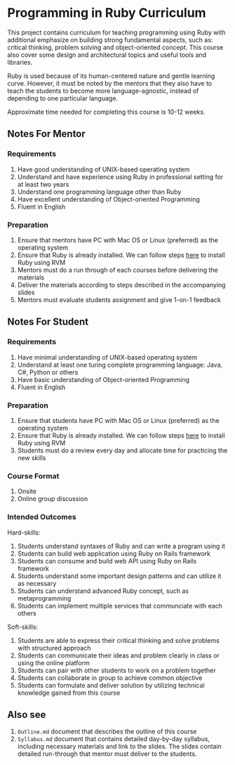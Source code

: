 # Programming in Ruby Curriculum

This project contains curriculum for teaching programming using Ruby with additional emphasize on building strong fundamental aspects, such as: critical thinking, problem solving and object-oriented concept. This course also cover some design and architectural topics and useful tools and libraries.

Ruby is used because of its human-centered nature and gentle learning curve. However, it must be noted by the mentors that they also have to teach the students to become more language-agnostic, instead of depending to one particular language.

Approximate time needed for completing this course is 10-12 weeks.

## Notes For Mentor

### Requirements

1. Have good understanding of UNIX-based operating system
2. Understand and have experience using Ruby in professional setting for at least two years
3. Understand one programming language other than Ruby
4. Have excellent understanding of Object-oriented Programming
5. Fluent in English

### Preparation

1. Ensure that mentors have PC with Mac OS or Linux (preferred) as the operating system
2. Ensure that Ruby is already installed. We can follow steps [here](https://rvm.io) to install Ruby using RVM
3. Mentors must do a run through of each courses before delivering the materials
4. Deliver the materials according to steps described in the accompanying slides
5. Mentors must evaluate students assignment and give 1-on-1 feedback

## Notes For Student

### Requirements

1. Have minimal understanding of UNIX-based operating system
2. Understand at least one turing complete programming language: Java, C#, Python or others
3. Have basic understanding of Object-oriented Programming
4. Fluent in English

### Preparation

1. Ensure that students have PC with Mac OS or Linux (preferred) as the operating system
2. Ensure that Ruby is already installed. We can follow steps [here](https://rvm.io) to install Ruby using RVM
3. Students must do a review every day and allocate time for practicing the new skills

### Course Format

1. Onsite
2. Online group discussion

### Intended Outcomes

Hard-skills:

1. Students understand syntaxes of Ruby and can write a program using it
2. Students can build web application using Ruby on Rails framework
3. Students can consume and build web API using Ruby on Rails framework
4. Students understand some important design patterns and can utilize it as necessary
5. Students can understand advanced Ruby concept, such as metaprogramming
6. Students can implement multiple services that communciate with each others

Soft-skills:

1. Students are able to express their critical thinking and solve problems with structured approach
2. Students can communicate their ideas and problem clearly in class or using the online platform
3. Students can pair with other students to work on a problem together
4. Students can collaborate in group to achieve common objective
5. Students can formulate and deliver solution by utilizing technical knowledge gained from this course

## Also see

1. `Outline.md` document that describes the outline of this course
2. `Syllabus.md` document that contains detailed day-by-day syllabus, including necessary materials and link to the slides. The slides contain detailed run-through that mentor must deliver to the students.
